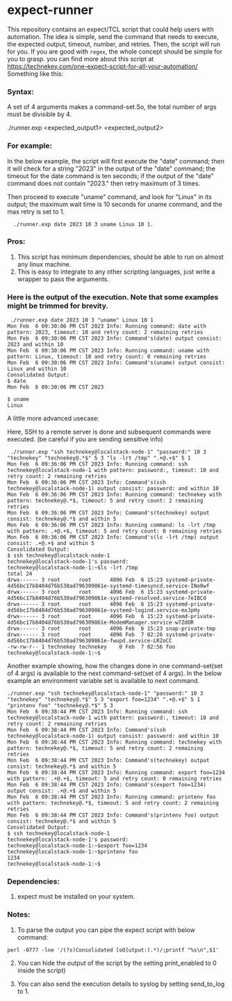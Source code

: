 # expect-runner
This repository contains an expect/TCL script that could help users with automation. The idea is simple, send the command that needs to execute, the expected output, timeout, number, and retries. Then, the script will run for you. If you are good with `regex`, the whole concept should be simple for you to grasp.  you can find more about this script at https://technekey.com/one-expect-script-for-all-your-automation/
Something like this:

### Syntax:

A set of 4 arguments makes a command-set.So, the total number of args must be divisible by 4. 

./runner.exp <cmd1> <expected_output1> <timeout1> <retries1>  <cmd2> <expected_output2> <timeout2> <retries2>


### For example:

In the below example, the script will first execute the "date" command; then it will check for a string "2023" in the output of the "date" command; the timeout for the date command is ten seconds; if the output of the "date" command does not contain "2023." then retry maximum of 3 times. 

Then proceed to execute "uname" command, and look for "Linux" in its output; the maximum wait time is 10 seconds for uname command, and the max retry is set to 1. 

```
  ./runner.exp date 2023 10 3 uname Linux 10 1. 
```

### Pros:
1. This script has minimum dependencies, should be able to run on almost any linux machine. 
2. This is easy to integrate to any other scripting languages, just write a wrapper to pass the arguments. 
  
### Here is the output of the execution. Note that some examples might be trimmed for brevity. 

```
 ./runner.exp date 2023 10 3 "uname" Linux 10 1
Mon Feb  6 09:30:06 PM CST 2023 Info: Running command: date with pattern: 2023, timeout: 10 and retry count: 2 remaining retries
Mon Feb  6 09:30:06 PM CST 2023 Info: Command's(date) output consist: 2023 and within 10
Mon Feb  6 09:30:06 PM CST 2023 Info: Running command: uname with pattern: Linux, timeout: 10 and retry count: 0 remaining retries
Mon Feb  6 09:30:06 PM CST 2023 Info: Command's(uname) output consist: Linux and within 10
Consolidated Output:
$ date
Mon Feb  6 09:30:06 PM CST 2023

$ uname
Linux
```

A little more advanced usecase:

Here, SSH to a remote server is done and subsequent commands were executed. (be careful if you are sending sensitive info)

```
 ./runner.exp "ssh technekey@localstack-node-1" "password:" 10 3  "technekey" "technekey@.*$" 5 3 "ls -lrt /tmp" ".+@.+$" 5 1
Mon Feb  6 09:36:06 PM CST 2023 Info: Running command: ssh technekey@localstack-node-1 with pattern: password:, timeout: 10 and retry count: 2 remaining retries
Mon Feb  6 09:36:06 PM CST 2023 Info: Command's(ssh technekey@localstack-node-1) output consist: password: and within 10
Mon Feb  6 09:36:06 PM CST 2023 Info: Running command: technekey with pattern: technekey@.*$, timeout: 5 and retry count: 2 remaining retries
Mon Feb  6 09:36:06 PM CST 2023 Info: Command's(technekey) output consist: technekey@.*$ and within 5
Mon Feb  6 09:36:06 PM CST 2023 Info: Running command: ls -lrt /tmp with pattern: .+@.+$, timeout: 5 and retry count: 0 remaining retries
Mon Feb  6 09:36:06 PM CST 2023 Info: Command's(ls -lrt /tmp) output consist: .+@.+$ and within 5
Consolidated Output:
$ ssh technekey@localstack-node-1
technekey@localstack-node-1's password:
technekey@localstack-node-1:~$ls -lrt /tmp
total 24
drwx------ 3 root      root      4096 Feb  6 15:23 systemd-private-4d56bc17b8404d76b530ad796309861e-systemd-timesyncd.service-INo0wf
drwx------ 3 root      root      4096 Feb  6 15:23 systemd-private-4d56bc17b8404d76b530ad796309861e-systemd-resolved.service-7eIBCd
drwx------ 3 root      root      4096 Feb  6 15:23 systemd-private-4d56bc17b8404d76b530ad796309861e-systemd-logind.service-mxJpHy
drwx------ 3 root      root      4096 Feb  6 15:23 systemd-private-4d56bc17b8404d76b530ad796309861e-ModemManager.service-w7ZdOR
drwx------ 3 root      root      4096 Feb  6 15:23 snap-private-tmp
drwx------ 3 root      root      4096 Feb  7 02:26 systemd-private-4d56bc17b8404d76b530ad796309861e-fwupd.service-LRZoCC
-rw-rw-r-- 1 technekey technekey    0 Feb  7 02:56 foo
technekey@localstack-node-1:~$
```

Another example showing, how the changes done in one command-set(set of 4 args) is available to the next command-set(set of 4 args). In the below example an environment variable set is available to next command.   

```
./runner.exp "ssh technekey@localstack-node-1" "password:" 10 3  "technekey" "technekey@.*$" 5 3 "export foo=1234" ".+@.+$" 5 1 "printenv foo" "technekey@.*$" 5 3
Mon Feb  6 09:38:44 PM CST 2023 Info: Running command: ssh technekey@localstack-node-1 with pattern: password:, timeout: 10 and retry count: 2 remaining retries
Mon Feb  6 09:38:44 PM CST 2023 Info: Command's(ssh technekey@localstack-node-1) output consist: password: and within 10
Mon Feb  6 09:38:44 PM CST 2023 Info: Running command: technekey with pattern: technekey@.*$, timeout: 5 and retry count: 2 remaining retries
Mon Feb  6 09:38:44 PM CST 2023 Info: Command's(technekey) output consist: technekey@.*$ and within 5
Mon Feb  6 09:38:44 PM CST 2023 Info: Running command: export foo=1234 with pattern: .+@.+$, timeout: 5 and retry count: 0 remaining retries
Mon Feb  6 09:38:44 PM CST 2023 Info: Command's(export foo=1234) output consist: .+@.+$ and within 5
Mon Feb  6 09:38:44 PM CST 2023 Info: Running command: printenv foo with pattern: technekey@.*$, timeout: 5 and retry count: 2 remaining retries
Mon Feb  6 09:38:44 PM CST 2023 Info: Command's(printenv foo) output consist: technekey@.*$ and within 5
Consolidated Output:
$ ssh technekey@localstack-node-1
technekey@localstack-node-1's password:
technekey@localstack-node-1:~$export foo=1234
technekey@localstack-node-1:~$printenv foo
1234
technekey@localstack-node-1:~$
```
  
### Dependencies:
1. expect must be installed on your system. 

### Notes:
1. To parse the output you can pipe the expect script with below command:
```
perl -0777 -lne '/(?s)Consolidated [oO]utput:(.*)/;printf "%s\n",$1'
```
2. You can hide the output of the script by the setting print_enabled to 0 inside the script)
  
3. You can also send the execution details to syslog by setting send_to_log to 1. 
